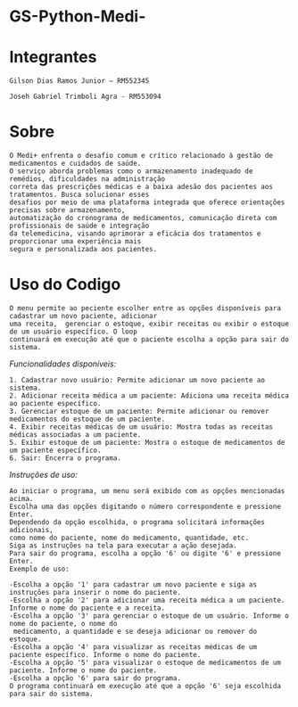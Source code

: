 # GS-Python-Medi-

# Integrantes

    Gilson Dias Ramos Junior – RM552345 

    Joseh Gabriel Trimboli Agra - RM553094

# Sobre

    O Medi+ enfrenta o desafio comum e crítico relacionado à gestão de medicamentos e cuidados de saúde.
    O serviço aborda problemas como o armazenamento inadequado de remédios, dificuldades na administração 
    correta das prescrições médicas e a baixa adesão dos pacientes aos tratamentos. Busca solucionar esses 
    desafios por meio de uma plataforma integrada que oferece orientações precisas sobre armazenamento, 
    automatização do cronograma de medicamentos, comunicação direta com profissionais de saúde e integração
    da telemedicina, visando aprimorar a eficácia dos tratamentos e proporcionar uma experiência mais 
    segura e personalizada aos pacientes.

# Uso do Codigo

    O menu permite ao peciente escolher entre as opções disponíveis para cadastrar um novo paciente, adicionar
    uma receita,  gerenciar o estoque, exibir receitas ou exibir o estoque de um usuário específico. O loop 
    continuará em execução até que o paciente escolha a opção para sair do sistema. 

*Funcionalidades disponíveis:*

    1. Cadastrar novo usuário: Permite adicionar um novo paciente ao sistema.
    2. Adicionar receita médica a um paciente: Adiciona uma receita médica ao paciente específico.
    3. Gerenciar estoque de um paciente: Permite adicionar ou remover medicamentos do estoque de um paciente.
    4. Exibir receitas médicas de um usuário: Mostra todas as receitas médicas associadas a um paciente.
    5. Exibir estoque de um paciente: Mostra o estoque de medicamentos de um paciente específico.
    6. Sair: Encerra o programa.

*Instruções de uso:*

    Ao iniciar o programa, um menu será exibido com as opções mencionadas acima.
    Escolha uma das opções digitando o número correspondente e pressione Enter.
    Dependendo da opção escolhida, o programa solicitará informações adicionais, 
    como nome do paciente, nome do medicamento, quantidade, etc.
    Siga as instruções na tela para executar a ação desejada.
    Para sair do programa, escolha a opção '6' ou digite '6' e pressione Enter.
    Exemplo de uso:
        
    -Escolha a opção '1' para cadastrar um novo paciente e siga as instruções para inserir o nome do paciente.
    -Escolha a opção '2' para adicionar uma receita médica a um paciente. Informe o nome do paciente e a receita.
    -Escolha a opção '3' para gerenciar o estoque de um usuário. Informe o nome do paciente, o nome do 
     medicamento, a quantidade e se deseja adicionar ou remover do estoque.
    -Escolha a opção '4' para visualizar as receitas médicas de um paciente específico. Informe o nome do paciente.
    -Escolha a opção '5' para visualizar o estoque de medicamentos de um paciente. Informe o nome do paciente.
    -Escolha a opção '6' para sair do programa.
    O programa continuará em execução até que a opção '6' seja escolhida para sair do sistema.
